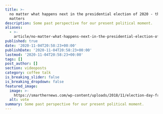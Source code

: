 ```yaml
---
title: >-
  no matter what happens next in the presidential election of 2020 - this
  matters
description: Some past perspective for our present political moment.
aliases:
  - >-
    article/no-matter-what-happens-next-in-the-presidential-election-of-2020-this-matters/
published: true
date: '2020-11-04T20:58:23+00:00'
publishDate: '2020-11-04T20:58:23+00:00'
lastmod: '2020-11-04T20:58:23+00:00'
tags: []
post_author: []
section: videoposts
category: coffee talk
is_breaking_slider: false
is_breaking_dropdown: false
featured_image:
  image: >-
    https://smarthernews.com/wp-content/uploads/2018/11/election-day-freebies-001-tease-today-161104_a7e786da1bcdd13448256acbce06bcd3.jpg
  alt: vote
summary: Some past perspective for our present political moment.
---
```

